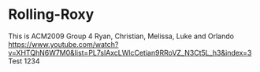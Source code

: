 # Rolling-Roxy
This is ACM2009 Group 4 Ryan, Christian, Melissa, Luke and Orlando
https://www.youtube.com/watch?v=XHTQhN6W7M0&list=PL7slAxcLWlcCetian9RRoVZ_N3Ct5L_h3&index=3
Test 1234
